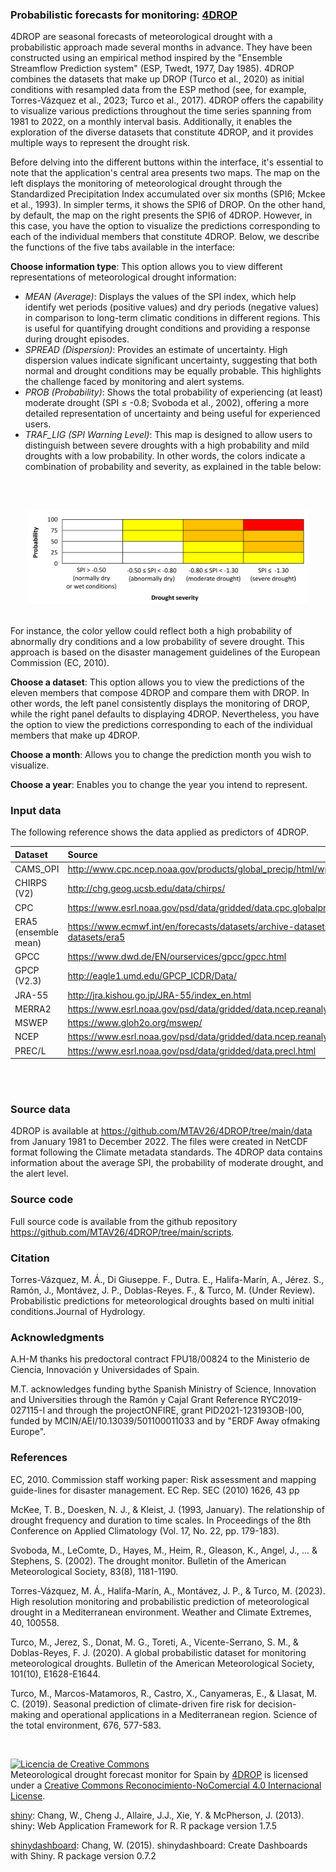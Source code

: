 ### **Probabilistic forecasts for monitoring: <a href="https://matv.shinyapps.io/app_4DROP/" target="_blank_">4DROP</a>**


4DROP are seasonal forecasts of meteorological drought with a probabilistic approach made several months in advance. They have been constructed using an empirical method inspired by the "Ensemble Streamflow Prediction system" (ESP, Twedt, 1977, Day 1985). 4DROP combines the datasets that make up DROP (Turco et al., 2020) as initial conditions with resampled data from the ESP method (see, for example, Torres-Vázquez et al., 2023; Turco et al., 2017). 4DROP offers the capability to visualize various predictions throughout the time series spanning from 1981 to 2022, on a monthly interval basis. Additionally, it enables the exploration of the diverse datasets that constitute 4DROP, and it provides multiple ways to represent the drought risk.

Before delving into the different buttons within the interface, it's essential to note that the application's central area presents two maps. The map on the left displays the monitoring of meteorological drought through the Standardized Precipitation Index accumulated over six months (SPI6; Mckee et al., 1993). In simpler terms, it shows the SPI6 of DROP. On the other hand, by default, the map on the right presents the SPI6 of 4DROP. However, in this case, you have the option to visualize the predictions corresponding to each of the individual members that constitute 4DROP. Below, we describe the functions of the five tabs available in the interface:

**Choose information type**: This option allows you to view different representations of meteorological drought information:
<br/>
- *MEAN (Average)*: Displays the values of the SPI index, which help identify wet periods (positive values) and dry periods (negative values) in comparison to long-term climatic conditions in different regions. This is useful for quantifying drought conditions and providing a response during drought episodes.
- *SPREAD (Dispersion)*: Provides an estimate of uncertainty. High dispersion values indicate significant uncertainty, suggesting that both normal and drought conditions may be equally probable. This highlights the challenge faced by monitoring and alert systems.
- *PROB (Probability)*: Shows the total probability of experiencing (at least) moderate drought (SPI ≤ -0.8; Svoboda et al., 2002), offering a more detailed representation of uncertainty and being useful for experienced users.
- *TRAF_LIG (SPI Warning Level)*: This map is designed to allow users to distinguish between severe droughts with a high probability and mild droughts with a low probability. In other words, the colors indicate a combination of probability and severity, as explained in the table below:
<br/>
<br/>
<p align="center">
  <img src="https://github.com/MTAV26/4DROP/blob/main/WarningLevels.png" width="450" title="hover text">
</p>
<br/>
For instance, the color yellow could reflect both a high probability of abnormally dry conditions and a low probability of severe drought. This approach is based on the disaster management guidelines of the European Commission (EC, 2010).


**Choose a dataset**: This option allows you to view the predictions of the eleven members that compose 4DROP and compare them with DROP. In other words, the left panel consistently displays the monitoring of DROP, while the right panel defaults to displaying 4DROP. Nevertheless, you have the option to view the predictions corresponding to each of the individual members that make up 4DROP.

**Choose a month**: Allows you to change the prediction month you wish to visualize.

**Choose a year**: Enables you to change the year you intend to represent.

### Input data

The following reference shows the data applied as predictors of 4DROP. 

| Dataset  | Source |
| :------------ |:---------------|
| CAMS\_OPI | http://www.cpc.ncep.noaa.gov/products/global_precip/html/wpage.cams_opi.html       |
| CHIRPS (V2)     | http://chg.geog.ucsb.edu/data/chirps/        |
| CPC | https://www.esrl.noaa.gov/psd/data/gridded/data.cpc.globalprecip.html        |
| ERA5 (ensemble mean) | https://www.ecmwf.int/en/forecasts/datasets/archive-datasets/reanalysis-datasets/era5      |
| GPCC  | https://www.dwd.de/EN/ourservices/gpcc/gpcc.html      |
| GPCP (V2.3)      | http://eagle1.umd.edu/GPCP_ICDR/Data/ |
| JRA-55  | http://jra.kishou.go.jp/JRA-55/index_en.html      |
| MERRA2  | https://www.esrl.noaa.gov/psd/data/gridded/data.ncep.reanalysis2.html      |
| MSWEP | https://www.gloh2o.org/mswep/       |
| NCEP  | https://www.esrl.noaa.gov/psd/data/gridded/data.ncep.reanalysis2.html     |
| PREC/L | https://www.esrl.noaa.gov/psd/data/gridded/data.precl.html       |
<br/>
<br/>

### Source data
4DROP is available at https://github.com/MTAV26/4DROP/tree/main/data from January 1981 to December 2022. The files were created in NetCDF format following the Climate metadata standards.
The 4DROP data contains information about the average SPI, the probability of moderate drought, and the alert level.
### Source code
Full source code is available from the github repository https://github.com/MTAV26/4DROP/tree/main/scripts.

### Citation
Torres-Vázquez, M. Á., Di Giuseppe. F., Dutra. E., Halifa-Marín, A., Jérez. S., Ramón, J., Montávez, J. P., Doblas-Reyes. F., & Turco, M. (Under Review). Probabilistic predictions for meteorological droughts based on multi initial conditions.Journal of Hydrology.

### Acknowledgments
A.H-M thanks his predoctoral contract FPU18/00824 to the Ministerio de Ciencia, Innovación y Universidades of Spain.

M.T. acknowledges funding bythe Spanish Ministry of Science, Innovation and Universities through the Ramón y Cajal Grant Reference RYC2019-027115-I and through the projectONFIRE, grant
PID2021-123193OB-I00, funded by MCIN/AEI/10.13039/501100011033 and by "ERDF Away ofmaking Europe". 

### References
EC, 2010. Commission staff working paper: Risk assessment and mapping guide-lines for disaster management. EC Rep. SEC (2010) 1626, 43 pp

McKee, T. B., Doesken, N. J., & Kleist, J. (1993, January). The relationship of drought frequency and duration to time scales. In Proceedings of the 8th Conference on Applied Climatology (Vol. 17, No. 22, pp. 179-183).

Svoboda, M., LeComte, D., Hayes, M., Heim, R., Gleason, K., Angel, J., ... & Stephens, S. (2002). The drought monitor. Bulletin of the American Meteorological Society, 83(8), 1181-1190.

Torres-Vázquez, M. Á., Halifa-Marín, A., Montávez, J. P., & Turco, M. (2023). High resolution monitoring and probabilistic prediction of meteorological drought in a Mediterranean environment. Weather and Climate Extremes, 40, 100558.

Turco, M., Jerez, S., Donat, M. G., Toreti, A., Vicente-Serrano, S. M., & Doblas-Reyes, F. J. (2020). A global probabilistic dataset for monitoring meteorological droughts. Bulletin of the American Meteorological Society, 101(10), E1628-E1644.

Turco, M., Marcos-Matamoros, R., Castro, X., Canyameras, E., & Llasat, M. C. (2019). Seasonal prediction of climate-driven fire risk for decision-making and operational applications in a Mediterranean region. Science of the total environment, 676, 577-583.

<br/>

<a rel="license" href="http://creativecommons.org/licenses/by-nc/4.0/"><img alt="Licencia de Creative Commons" style="border-width:0" src="https://i.creativecommons.org/l/by-nc/4.0/88x31.png" /></a><br /><span xmlns:dct="http://purl.org/dc/terms/" property="dct:title">Meteorological drought forecast monitor for Spain</span> by <a xmlns:cc="http://creativecommons.org/ns#" href="https://matv.shinyapps.io/app_4DROP/" property="cc:attributionName" rel="cc:attributionURL">4DROP</a> is licensed under a <a rel="license" href="http://creativecommons.org/licenses/by-nc/4.0/">Creative Commons Reconocimiento-NoComercial 4.0 Internacional License</a>.

<a href="http://cran.r-project.org/web/packages/shiny" target="_blank_">shiny</a>: Chang, W., Cheng J., Allaire, J.J., Xie, Y. & McPherson, J. (2013). shiny: Web Application Framework for R. R package version 1.7.5

<a href="http://cran.r-project.org/web/packages/shinydashboard" target="_blank_">shinydashboard</a>: Chang, W. (2015). shinydashboard: Create Dashboards with Shiny. R package version 0.7.2


